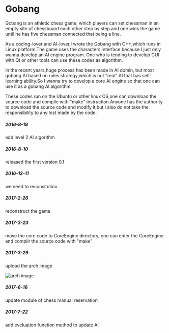 # Gobang 


Gobang is an athletic chess game, which players can set chessman in an empty site of chessboard each other step by step and one wins the game until he has five chessman connected that being a line. 

As a coding-lover and AI-lover,I wrote the Gobang with C++,which runs in Linux platform.The game uses the characters interface because I just only wanna develop an AI engine program. One who is tending to develop GUI with Qt or other tools can use these codes as algorithm.

In the recent years,huge process has been made in AI domin, but most gobang AI based on rules strategy,which is not "real" AI that has self-learning ability.So I wanna try to develop a core AI engine so that one can use it as a gobang AI algorithm. 

These codes run on the Ubuntu or other linux OS,one can download the source code and compile with "make" instruction.Anyone has the authority to download the source code and modify it,but I also do not take the responsibility to any lost made by the code.

##### 2016-8-19

add level 2 AI algorithm 


##### 2016-8-10

released the first version 0.1

##### 2016-12-11

we need to reconsitution

##### 2017-2-26

reconstruct the game

##### 2017-3-23

move the core code to CoreEngine directory, one can enter the CoreEngine and compilr the source code with "make"

##### 2017-3-29

upload the arch image

![arch image](https://github.com/VizXu/GobangGame/blob/master/CoreEngine/src/img/arch.png)

##### 2017-6-16

update module of chess manual reservation

##### 2017-7-22

add eveluation function method to update AI 
